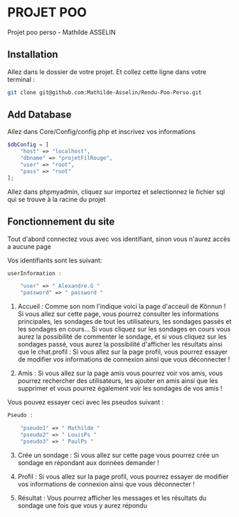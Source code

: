# PROJET POO

Projet poo perso - Mathilde ASSELIN

## Installation

Allez dans le dossier de votre projet. 
Et collez cette ligne dans votre terminal : 

```bash
git clone git@github.com:Mathilde-Asselin/Rendu-Poo-Perso.git
```

## Add Database

Allez dans Core/Config/config.php et inscrivez vos informations

```php
$dbConfig = [
    "host" => "localhost",
    "dbname" => "projetFilRouge",
    "user" => "root",
    "pass" => "root"
];
```

Allez dans phpmyadmin, cliquez sur importez et selectionnez le fichier sql qui se trouve à la racine du projet 

## Fonctionnement du site

Tout d'abord connectez vous avec vos identifiant, sinon vous n'aurez accès a aucune page

Vos identifiants sont les suivant:

```php
userInformation :

    "user" => " Alexandre.G "
    "password" => " password "
```

1) Accueil : Comme son nom l'indique voici la page d'acceuil de Könnun !
Si vous allez sur cette page, vous pourrez consulter les informations principales, les sondages de tout les utilisateurs, les sondages passés et les sondages en cours... Si vous cliquez sur les sondages en cours vous aurez la possibilité de commenter le sondage, et si vous cliquez sur les sondages passé, vous aurez la possibilité d'afficher les résultats ainsi que le chat.profil : Si vous allez sur la page profil, vous pourrez essayer de modifier vos informations de connexion ainsi que vous déconnecter !

2) Amis : Si vous allez sur la page amis vous pourrez voir vos amis, vous pourrez rechercher des utilisateurs, les ajouter en amis ainsi que les supprimer et vous pourrez également voir les sondages de vos amis ! 

Vous pouvez essayer ceci avec les pseudos suivant : 
```php
Pseudo :

    "pseudo1" => " Mathilde "
    "pseudo2" => " LouisPs "
    "pseudo3" => " PaulPs "

```

3) Crée un sondage : Si vous allez sur cette page vous pourrez crée un sondage en répondant aux données demander !

4) Profil : Si vous allez sur la page profil, vous pourrez essayer de modifier vos informations de connexion ainsi que vous déconnecter !

5) Résultat : Vous pourrez afficher les messages et les résultats du sondage une fois que vous y aurez répondu